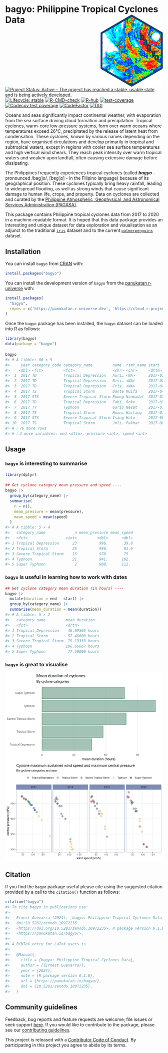 
<!-- README.md is generated from README.Rmd. Please edit that file -->

# bagyo: Philippine Tropical Cyclones Data <img src="man/figures/logo.png" width="200" align="right" />

<!-- badges: start -->

[![Project Status: Active – The project has reached a stable, usable
state and is being actively
developed.](https://www.repostatus.org/badges/latest/active.svg)](https://www.repostatus.org/#active)
[![Lifecycle:
stable](https://img.shields.io/badge/lifecycle-stable-brightgreen.svg)](https://lifecycle.r-lib.org/articles/stages.html#stable)
[![R-CMD-check](https://github.com/panukatan/bagyo/actions/workflows/R-CMD-check.yaml/badge.svg)](https://github.com/panukatan/bagyo/actions/workflows/R-CMD-check.yaml)
[![R-hub](https://github.com/panukatan/bagyo/actions/workflows/rhub.yaml/badge.svg)](https://github.com/panukatan/bagyo/actions/workflows/rhub.yaml)
[![test-coverage](https://github.com/panukatan/bagyo/actions/workflows/test-coverage.yaml/badge.svg)](https://github.com/panukatan/bagyo/actions/workflows/test-coverage.yaml)
[![Codecov test
coverage](https://codecov.io/gh/panukatan/bagyo/branch/main/graph/badge.svg)](https://app.codecov.io/gh/panukatan/bagyo?branch=main)
[![CodeFactor](https://www.codefactor.io/repository/github/panukatan/bagyo/badge)](https://www.codefactor.io/repository/github/panukatan/bagyo)
[![DOI](https://zenodo.org/badge/314686124.svg)](https://zenodo.org/doi/10.5281/zenodo.10972234)
<!-- badges: end -->

Oceans and seas significantly impact continental weather, with
evaporation from the sea surface driving cloud formation and
precipitation. Tropical cyclones, warm-core low-pressure systems, form
over warm oceans where temperatures exceed 26°C, precipitated by the
release of latent heat from condensation. These cyclones, known by
various names depending on the region, have organised circulations and
develop primarily in tropical and subtropical waters, except in regions
with cooler sea surface temperatures and high vertical wind shears. They
reach peak intensity over warm tropical waters and weaken upon landfall,
often causing extensive damage before dissipating.

The Philippines frequently experiences tropical cyclones (called
***bagyo*** - pronounced /baɡˈjo/, \[bɐɡˈjo\] - in the Filipino
language) because of its geographical position. These cyclones typically
bring heavy rainfall, leading to widespread flooding, as well as strong
winds that cause significant damage to human life, crops, and property.
Data on cyclones are collected and curated by the [Philippine
Atmospheric, Geophysical, and Astronomical Services Administration
(PAGASA)](https://www.pagasa.dost.gov.ph/).

This package contains Philippine tropical cyclones data from 2017 to
2020 in a machine-readable format. It is hoped that this data package
provides an interesting and unique dataset for data exploration and
visualisation as an adjunct to the traditional
[`iris`](https://stat.ethz.ch/R-manual/R-devel/library/datasets/html/iris.html)
dataset and to the current
[`palmerpenguins`](https://allisonhorst.github.io/palmerpenguins/)
dataset.

## Installation

You can install `bagyo` from [CRAN](https://cran.r-project.org) with:

``` r
install.packages("bagyo")
```

You can install the development version of `bagyo` from the [panukatan
r-universe](https://panukatan.r-universe.dev) with:

``` r
install.packages(
  "bagyo",
  repos = c('https://panukatan.r-universe.dev', 'https://cloud.r-project.org')
)
```

Once the `bagyo` package has been installed, the `bagyo` dataset can be
loaded into R as follows:

``` r
library(bagyo)
data(package = "bagyo")

bagyo
#> # A tibble: 86 × 9
#>     year category_code category_name         name  rsmc_name start              
#>    <dbl> <fct>         <fct>                 <chr> <chr>     <dttm>             
#>  1  2017 TD            Tropical Depression   Auri… <NA>      2017-01-07 08:00:00
#>  2  2017 TD            Tropical Depression   Bisi… <NA>      2017-02-03 14:00:00
#>  3  2017 TD            Tropical Depression   Cris… <NA>      2017-04-14 14:00:00
#>  4  2017 TS            Tropical Storm        Dante Muifa     2017-04-26 08:00:00
#>  5  2017 STS           Severe Tropical Storm Emong Nanmadol  2017-07-02 02:00:00
#>  6  2017 TD            Tropical Depression   Fabi… Roke      2017-07-22 02:00:00
#>  7  2017 TY            Typhoon               Gorio Nesat     2017-07-25 14:00:00
#>  8  2017 TS            Tropical Storm        Huan… Haitang   2017-07-30 02:00:00
#>  9  2017 STS           Severe Tropical Storm Isang Hato      2017-08-20 08:00:00
#> 10  2017 TS            Tropical Storm        Joli… Pakhar    2017-08-24 14:00:00
#> # ℹ 76 more rows
#> # ℹ 3 more variables: end <dttm>, pressure <int>, speed <int>
```

## Usage

### `bagyo` is interesting to summarise

``` r
library(dplyr)

## Get cyclone category mean pressure and speed ----
bagyo |>
  group_by(category_name) |>
  summarise(
    n = n(),
    mean_pressure = mean(pressure), 
    mean_speed = mean(speed)
  )
#> # A tibble: 5 × 4
#>   category_name             n mean_pressure mean_speed
#>   <fct>                 <int>         <dbl>      <dbl>
#> 1 Tropical Depression      23          996.       39.8
#> 2 Tropical Storm           25          986.       61.6
#> 3 Severe Tropical Storm    15          978.       75  
#> 4 Typhoon                  21          941.      102. 
#> 5 Super Typhoon             2          908.      112.
```

### `bagyo` is useful in learning how to work with dates

``` r
## Get cyclone category mean duration (in hours) ----
bagyo |>
  mutate(duration = end - start) |>
  group_by(category_name) |>
  summarise(mean_duration = mean(duration))
#> # A tibble: 5 × 2
#>   category_name         mean_duration  
#>   <fct>                 <drtn>         
#> 1 Tropical Depression    46.69565 hours
#> 2 Tropical Storm         57.48000 hours
#> 3 Severe Tropical Storm  79.13333 hours
#> 4 Typhoon               106.66667 hours
#> 5 Super Typhoon          77.50000 hours
```

### `bagyo` is great to visualise

<img src="man/figures/README-barplot-1.png" style="display: block; margin: auto;" />

<img src="man/figures/README-scatterplot-1.png" style="display: block; margin: auto;" />

## Citation

If you find the `bagyo` package useful please cite using the suggested
citation provided by a call to the `citation()` function as follows:

``` r
citation("bagyo")
#> To cite bagyo in publications use:
#> 
#>   Ernest Guevarra (2024). _bagyo: Philippine Tropical Cyclones Data_.
#>   doi:10.5281/zenodo.10972235
#>   <https://doi.org/10.5281/zenodo.10972235>, R package version 0.1.0,
#>   <https://panukatan.io/bagyo/>.
#> 
#> A BibTeX entry for LaTeX users is
#> 
#>   @Manual{,
#>     title = {bagyo: Philippine Tropical Cyclones Data},
#>     author = {{Ernest Guevarra}},
#>     year = {2024},
#>     note = {R package version 0.1.0},
#>     url = {https://panukatan.io/bagyo/},
#>     doi = {10.5281/zenodo.10972235},
#>   }
```

## Community guidelines

Feedback, bug reports and feature requests are welcome; file issues or
seek support [here](https://github.com/panukatan/bagyo/issues). If you
would like to contribute to the package, please see our [contributing
guidelines](https://panukatan.io/bagyo/CONTRIBUTING.html).

This project is released with a [Contributor Code of
Conduct](https://panukatan.io/bagyo/CODE_OF_CONDUCT.html). By
participating in this project you agree to abide by its terms.

<br> <br>
